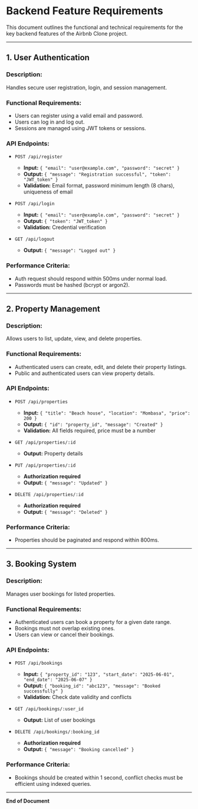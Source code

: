 # Backend Feature Requirements

This document outlines the functional and technical requirements for the key backend features of the Airbnb Clone project.

---

## 1. User Authentication

### Description:
Handles secure user registration, login, and session management.

### Functional Requirements:
- Users can register using a valid email and password.
- Users can log in and log out.
- Sessions are managed using JWT tokens or sessions.

### API Endpoints:
- `POST /api/register`  
  - **Input:** `{ "email": "user@example.com", "password": "secret" }`  
  - **Output:** `{ "message": "Registration successful", "token": "JWT_token" }`  
  - **Validation:** Email format, password minimum length (8 chars), uniqueness of email

- `POST /api/login`  
  - **Input:** `{ "email": "user@example.com", "password": "secret" }`  
  - **Output:** `{ "token": "JWT_token" }`  
  - **Validation:** Credential verification

- `GET /api/logout`  
  - **Output:** `{ "message": "Logged out" }`

### Performance Criteria:
- Auth request should respond within 500ms under normal load.
- Passwords must be hashed (bcrypt or argon2).

---

## 2. Property Management

### Description:
Allows users to list, update, view, and delete properties.

### Functional Requirements:
- Authenticated users can create, edit, and delete their property listings.
- Public and authenticated users can view property details.

### API Endpoints:
- `POST /api/properties`  
  - **Input:** `{ "title": "Beach house", "location": "Mombasa", "price": 200 }`  
  - **Output:** `{ "id": "property_id", "message": "Created" }`  
  - **Validation:** All fields required, price must be a number

- `GET /api/properties/:id`  
  - **Output:** Property details

- `PUT /api/properties/:id`  
  - **Authorization required**  
  - **Output:** `{ "message": "Updated" }`

- `DELETE /api/properties/:id`  
  - **Authorization required**  
  - **Output:** `{ "message": "Deleted" }`

### Performance Criteria:
- Properties should be paginated and respond within 800ms.

---

## 3. Booking System

### Description:
Manages user bookings for listed properties.

### Functional Requirements:
- Authenticated users can book a property for a given date range.
- Bookings must not overlap existing ones.
- Users can view or cancel their bookings.

### API Endpoints:
- `POST /api/bookings`  
  - **Input:** `{ "property_id": "123", "start_date": "2025-06-01", "end_date": "2025-06-07" }`  
  - **Output:** `{ "booking_id": "abc123", "message": "Booked successfully" }`  
  - **Validation:** Check date validity and conflicts

- `GET /api/bookings/:user_id`  
  - **Output:** List of user bookings

- `DELETE /api/bookings/:booking_id`  
  - **Authorization required**  
  - **Output:** `{ "message": "Booking cancelled" }`

### Performance Criteria:
- Bookings should be created within 1 second, conflict checks must be efficient using indexed queries.

---

**End of Document**
